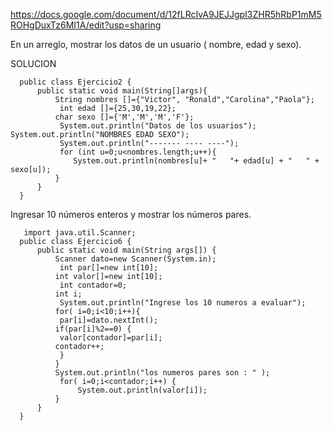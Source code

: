 https://docs.google.com/document/d/12fLRcIvA9JEJJgpI3ZHR5hRbP1mM5ROHgDuxTz6MI1A/edit?usp=sharing


En un arreglo, mostrar los datos de un usuario ( nombre, edad y sexo).

SOLUCION

      public class Ejercicio2 { 
          public static void main(String[]args){ 
              String nombres []={"Victor", "Ronald","Carolina","Paola"};
               int edad []={25,30,19,22}; 
              char sexo []={'M','M','M','F'};
               System.out.println("Datos de los usuarios"); System.out.println("NOMBRES EDAD SEXO");
               System.out.println("------- ---- ----");
               for (int u=0;u<nombres.length;u++){
                  System.out.println(nombres[u]+ "   "+ edad[u] + "   " + sexo[u]); 
              } 
          } 
      }
      
 
 Ingresar 10 números enteros y mostrar los números pares.
 
       import java.util.Scanner; 
      public class Ejercicio6 { 
          public static void main(String args[]) { 
              Scanner dato=new Scanner(System.in);
               int par[]=new int[10]; 
              int valor[]=new int[10];
               int contador=0; 
              int i;
               System.out.println("Ingrese los 10 numeros a evaluar"); 
              for( i=0;i<10;i++){
               par[i]=dato.nextInt(); 
              if(par[i]%2==0) {
               valor[contador]=par[i]; 
              contador++;
               } 
              } 
              System.out.println("los numeros pares son : " );
               for( i=0;i<contador;i++) { 
                   System.out.println(valor[i]); 
              } 
          } 
      }
